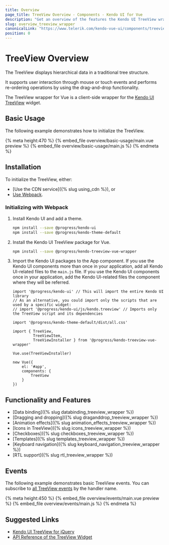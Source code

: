 ```yaml
---
title: Overview
page_title: TreeView Overview - Components - Kendo UI for Vue
description: "Get an overview of the features the Kendo UI TreeView wrapper for Vue delivers and use the component in Vue projects."
slug: overview_treeview_wrapper
canonicalLink: "https://www.telerik.com/kendo-vue-ui/components/treeview/"
position: 0
---
```


<div><WrapperBanner link="/kendo-vue-ui/components/treeview/"></WrapperBanner></div>    


# TreeView Overview

The TreeView displays hierarchical data in a traditional tree structure.

It supports user interaction through mouse or touch events and performs re-ordering operations by using the drag-and-drop functionality.

The TreeView wrapper for Vue is a client-side wrapper for the [Kendo UI TreeView](https://docs.telerik.com/kendo-ui/api/javascript/ui/treeview) widget.

<div data-component="StartFreeTrialSection"></div>

## Basic Usage

The following example demonstrates how to initialize the TreeView.

{% meta height:470 %}
{% embed_file overview/basic-usage/main.vue preview %}
{% embed_file overview/basic-usage/main.js %}
{% endmeta %}

## Installation

To initialize the TreeView, either:

* [Use the CDN service]({% slug using_cdn %}), or
* [Use Webpack](#toc-initializing-with-webpack).

### Initializing with Webpack

1. Install Kendo UI and add a theme.

    ```sh
    npm install --save @progress/kendo-ui
    npm install --save @progress/kendo-theme-default
    ```

1. Install the Kendo UI TreeView package for Vue.

    ```sh
    npm install --save @progress/kendo-treeview-vue-wrapper
    ```

1. Import the Kendo UI packages to the App component. If you use the Kendo UI components more than once in your application, add all Kendo UI-related files to the `main.js` file. If you use the Kendo UI components once in your application, add the Kendo UI-related files the component where they will be referred.

    ```js-no-run
    import '@progress/kendo-ui' // This will import the entire Kendo UI library
    // As an alternative, you could import only the scripts that are used by a specific widget:
    // import '@progress/kendo-ui/js/kendo.treeview' // Imports only the TreeView script and its dependencies

    import '@progress/kendo-theme-default/dist/all.css'

    import { TreeView,
             TreeViewItem,
             TreeViewInstaller } from '@progress/kendo-treeview-vue-wrapper'

    Vue.use(TreeViewInstaller)

    new Vue({
        el: '#app',
        components: {
            TreeView
        }
    })
    ```

## Functionality and Features

* [Data binding]({% slug databinding_treeview_wrapper %})
* [Dragging and dropping]({% slug draganddrop_treeview_wrapper %})
* [Animation effects]({% slug animation_effects_treeview_wrapper %})
* [Icons in TreeView]({% slug icons_treeview_wrapper %})
* [Checkboxes]({% slug checkboxes_treeview_wrapper %})
* [Templates]({% slug templates_treeview_wrapper %})
* [Keyboard navigation]({% slug keyboard_navigation_treeview_wrapper %})
* [RTL support]({% slug rtl_treeview_wrapper %})

## Events

The following example demonstrates basic TreeView events. You can subscribe to [all TreeView events](https://docs.telerik.com/kendo-ui/api/javascript/ui/treeview#events) by the handler name.

{% meta height:450 %}
{% embed_file overview/events/main.vue preview %}
{% embed_file overview/events/main.js %}
{% endmeta %}

## Suggested Links

* [Kendo UI TreeView for jQuery](https://docs.telerik.com/kendo-ui/controls/navigation/treeview/overview)
* [API Reference of the TreeView Widget](https://docs.telerik.com/kendo-ui/api/javascript/ui/treeview)
